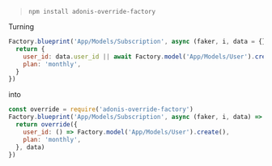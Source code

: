 > `npm install adonis-override-factory`

Turning

```javascript
Factory.blueprint('App/Models/Subscription', async (faker, i, data = {}) => {
  return {
    user_id: data.user_id || await Factory.model('App/Models/User').create().then(user => user.id),
    plan: 'monthly',
  }
})
```

into

```javascript
const override = require('adonis-override-factory')
Factory.blueprint('App/Models/Subscription', async (faker, i, data) => {
  return override({
    user_id: () => Factory.model('App/Models/User').create(),
    plan: 'monthly',
  }, data)
})
```